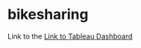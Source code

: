 # bikesharing

Link to the 
[Link to Tableau Dashboard](https://public.tableau.com/app/profile/rebecca.palmer4103/viz/NYCCitiBikeDataVisualization_16687350623240/NYCCitiBikeDataVisualization)
